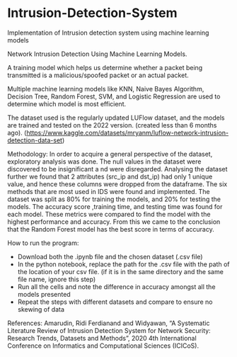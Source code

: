 # Intrusion-Detection-System
Implementation of Intrusion detection system using machine learning models 

Network Intrusion Detection Using Machine Learning Models.

A training model which helps us determine whether a packet being transmitted is a malicious/spoofed packet or an actual packet.

Multiple machine learning models like KNN, Naive Bayes Algorithm, Decision Tree, Random Forest, SVM, and Logistic Regression are used to determine which model is most efficient.

The dataset used is the regularly updated LUFlow dataset, and the models are trained and tested on the 2022 version. (created less than 6 months ago).
(https://www.kaggle.com/datasets/mryanm/luflow-network-intrusion-detection-data-set)

Methodology:
In order to acquire a general perspective of the dataset, exploratory analysis was done. The null values in the dataset were discovered to be insignificant a nd were disregarded. Analysing the dataset further we found that 2 attributes (src_ip and dst_ip) had only 1 unique value, and hence these columns were dropped from the dataframe.
The six methods that are most used in IDS were found and implemented. The dataset was split as 80% for training the models, and 20% for testing the models.
The accuracy score ,training time, and testing time was found for each model. These metrics were compared to find the model with the highest performance and accuracy. From this we came to the conclusion that the Random Forest model has the best score in terms of accuracy.

How to run the program:
- Download both the .ipynb file and the chosen dataset (.csv file)
- In the python notebook, replace the path for the .csv file with the path of the location of your csv file. (if it is in the same directory and the same file name, ignore this step)
- Run all the cells and note the difference in accuracy amongst all the models presented
- Repeat the steps with different datasets and compare to ensure no skewing of data

References:
Amarudin, Ridi Ferdianand and Widyawan, “A Systematic Literature Review of Intrusion Detection System for Network Security: Research Trends, Datasets and Methods”, 2020 4th International Conference on Informatics and Computational Sciences (ICICoS).


